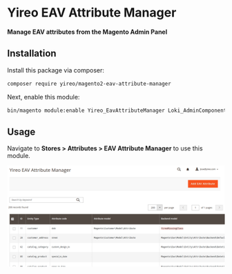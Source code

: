 # Yireo EAV Attribute Manager

**Manage EAV attributes from the Magento Admin Panel**

## Installation
Install this package via composer:
```bash
composer require yireo/magento2-eav-attribute-manager
```

Next, enable this module:
```bash
bin/magento module:enable Yireo_EavAttributeManager Loki_AdminComponents Loki_nComponents 
```

## Usage
Navigate to **Stores > Attributes > EAV Attribute Manager** to use this module.

![Screenshot of grid overview](doc/images/screenshot-grid.png?raw=true "Screenshow of grid overview")
